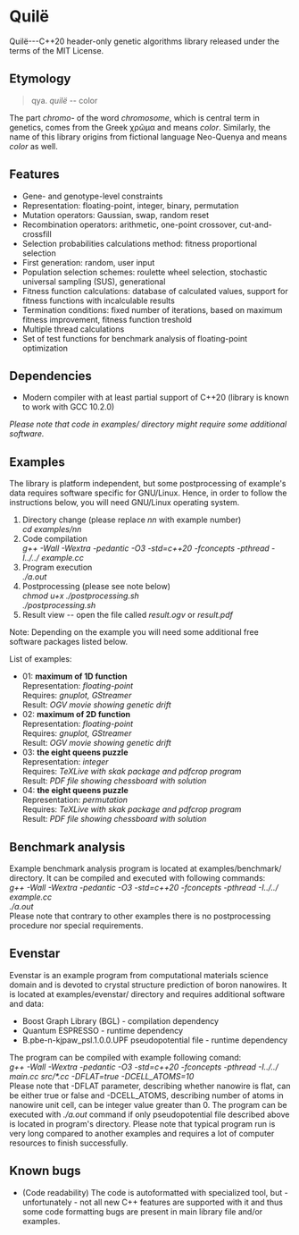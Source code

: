 # Quilë
Quilë---C++20 header-only genetic algorithms library released under the terms
of the MIT License.

## Etymology
> qya. *quilë* -- color

The part *chromo-* of the word *chromosome*, which is central term in genetics,
comes from the Greek χρῶμα and means *color*. Similarly, the name of this
library origins from fictional language Neo-Quenya and means *color* as well.

## Features
- Gene- and genotype-level constraints
- Representation: floating-point, integer, binary, permutation
- Mutation operators: Gaussian, swap, random reset
- Recombination operators: arithmetic, one-point crossover, cut-and-crossfill
- Selection probabilities calculations method: fitness proportional selection
- First generation: random, user input
- Population selection schemes: roulette wheel selection, stochastic universal
  sampling (SUS), generational
- Fitness function calculations: database of calculated values, support for
  fitness functions with incalculable results
- Termination conditions: fixed number of iterations, based on maximum fitness
  improvement, fitness function treshold
- Multiple thread calculations
- Set of test functions for benchmark analysis of floating-point optimization

## Dependencies
- Modern compiler with at least partial support of C++20 (library is known to
  work with GCC 10.2.0)

*Please note that code in examples/ directory might require some additional
software.*

## Examples
The library is platform independent, but some postprocessing of example's data
requires software specific for GNU/Linux. Hence, in order to follow the
instructions below, you will need GNU/Linux operating system.

1. Directory change (please replace *nn* with example number)  
    *cd examples/nn*
2. Code compilation  
    *g++ -Wall -Wextra -pedantic -O3 -std=c++20 -fconcepts -pthread -I../../
    example.cc*
3. Program execution  
    *./a.out*
4. Postprocessing (please see note below)  
    *chmod u+x ./postprocessing.sh*  
    *./postprocessing.sh*
5. Result view -- open the file called *result.ogv* or *result.pdf*

Note: Depending on the example you will need some additional free software
packages listed below.

List of examples:

- 01: **maximum of 1D function**  
Representation: *floating-point*  
Requires: *gnuplot, GStreamer*  
Result: *OGV movie showing genetic drift*
- 02: **maximum of 2D function**  
Representation: *floating-point*  
Requires: *gnuplot, GStreamer*  
Result: *OGV movie showing genetic drift*
- 03: **the eight queens puzzle**  
Representation: *integer*  
Requires: *TeXLive with skak package and pdfcrop program*  
Result: *PDF file showing chessboard with solution*
- 04: **the eight queens puzzle**  
Representation: *permutation*  
Requires: *TeXLive with skak package and pdfcrop program*  
Result: *PDF file showing chessboard with solution*

## Benchmark analysis
Example benchmark analysis program is located at examples/benchmark/ directory.
It can be compiled and executed with following commands:  
    *g++ -Wall -Wextra -pedantic -O3 -std=c++20 -fconcepts -pthread -I../../
    example.cc*  
    *./a.out*  
Please note that contrary to other examples there is no postprocessing procedure
nor special requirements.

## Evenstar
Evenstar is an example program from computational materials science domain and
is devoted to crystal structure prediction of boron nanowires. It is located at
examples/evenstar/ directory and requires additional software and data:  

- Boost Graph Library (BGL) - compilation dependency
- Quantum ESPRESSO - runtime dependency
- B.pbe-n-kjpaw_psl.1.0.0.UPF pseudopotential file - runtime dependency

The program can be compiled with example following comand:  
    *g++ -Wall -Wextra -pedantic -O3 -std=c++20 -fconcepts -pthread -I../../
    main.cc src/\*.cc -DFLAT=true -DCELL_ATOMS=10*  
Please note that -DFLAT parameter, describing whether nanowire is flat, can be
either true or false and -DCELL_ATOMS, describing number of atoms in nanowire
unit cell, can be integer value greater than 0. The program can be executed with
    *./a.out*
command if only pseudopotential file described above is located in program's
directory. Please note that typical program run is very long compared to another
examples and requires a lot of computer resources to finish successfully.

## Known bugs
- (Code readability) The code is autoformatted with specialized tool, but -
unfortunately - not all new C++ features are supported with it and thus some
code formatting bugs are present in main library file and/or examples.
